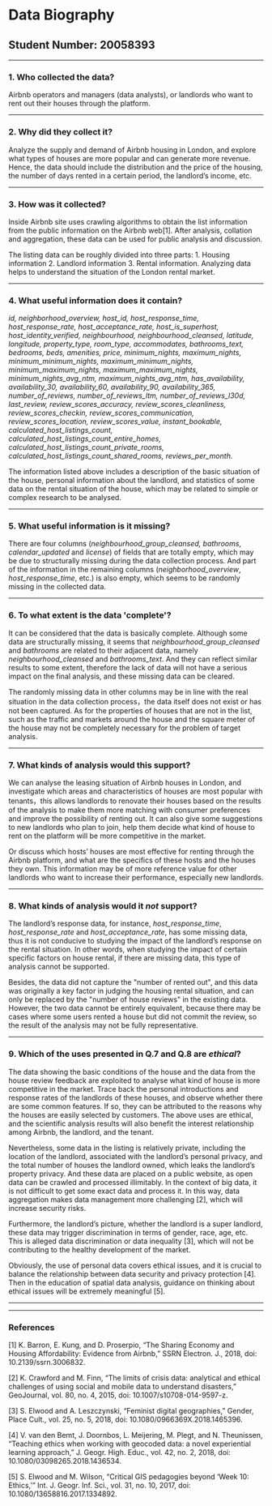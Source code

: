 # Data Biography

## Student Number: 20058393

---

### 1. Who collected the data?

Airbnb operators and managers (data analysts), or landlords who want to rent out their houses through the platform.

---

### 2. Why did they collect it?

Analyze the supply and demand of Airbnb housing in London, and explore what types of houses are more popular and can generate more revenue. Hence, the data should include the distribution and the price of the housing, the number of days rented in a certain period, the landlord’s income, etc.

---

### 3. How was it collected?

Inside Airbnb site uses crawling algorithms to obtain the list information from the public information on the Airbnb web[1]. After analysis, collation and aggregation, these data can be used for public analysis and discussion.

The listing data can be roughly divided into three parts: 1. Housing information 2. Landlord information 3. Rental information. Analyzing data helps to understand the situation of the London rental market.

---

### 4. What useful information does it contain?

*id, neighborhood_overview, host_id, host_response_time, host_response_rate, host_acceptance_rate, host_is_superhost, host_identity_verified, neighbourhood, neighbourhood_cleansed, latitude, longitude, property_type, room_type, accommodates, bathrooms_text, bedrooms, beds, amenities, price, minimum_nights, maximum_nights, minimum_minimum_nights, maximum_minimum_nights, minimum_maximum_nights, maximum_maximum_nights, minimum_nights_avg_ntm, maximum_nights_avg_ntm, has_availability, availability_30, availability_60, availability_90, availability_365, number_of_reviews, number_of_reviews_ltm, number_of_reviews_l30d, last_review, review_scores_accuracy, review_scores_cleanliness, review_scores_checkin, review_scores_communication, review_scores_location, review_scores_value, instant_bookable, calculated_host_listings_count, calculated_host_listings_count_entire_homes, calculated_host_listings_count_private_rooms, calculated_host_listings_count_shared_rooms, reviews_per_month.*

The information listed above includes a description of the basic situation of the house, personal information about the landlord, and statistics of some data on the rental situation of the house, which may be related to simple or complex research to be analysed.

---

### 5. What useful information is it missing?

There are four columns (*neighbourhood_group_cleansed, bathrooms*, *calendar_updated* and *license*) of fields that are totally empty, which may be due to structurally missing during the data collection process. And part of the information in the remaining columns (*neighborhood_overview*, *host_response_time*, etc.) is also empty, which seems to be randomly missing in the collected data.

---

### 6. To what extent is the data 'complete'?

It can be considered that the data is basically complete. Although some data are structurally missing, it seems that *neighbourhood_group_cleansed* and *bathrooms* are related to their adjacent data, namely *neighbourhood_cleansed* and *bathrooms_text*. And they can reflect similar results to some extent, therefore the lack of data will not have a serious impact on the final analysis, and these missing data can be cleared.

The randomly missing data in other columns may be in line with the real situation in the data collection process，the data itself does not exist or has not been captured. As for the properties of houses that are not in the list, such as the traffic and markets around the house and the square meter of the house may not be completely necessary for the problem of target analysis.

---

### 7. What kinds of analysis would this support?

We can analyse the leasing situation of Airbnb houses in London, and investigate which areas and characteristics of houses are most popular with tenants，this allows landlords to renovate their houses based on the results of the analysis to make them more matching with consumer preferences and improve the possibility of renting out. It can also give some suggestions to new landlords who plan to join, help them decide what kind of house to rent on the platform will be more competitive in the market.

Or discuss which hosts’ houses are most effective for renting through the Airbnb platform, and what are the specifics of these hosts and the houses they own. This information may be of more reference value for other landlords who want to increase their performance, especially new landlords.

---

### 8. What kinds of analysis would it _not_ support?

The landlord’s response data, for instance, *host_response_time*, *host_response_rate* and *host_acceptance_rate*, has some missing data, thus it is not conducive to studying the impact of the landlord’s response on the rental situation. In other words, when studying the impact of certain specific factors on house rental, if there are missing data, this type of analysis cannot be supported.

Besides, the data did not capture the "number of rented out", and this data was originally a key factor in judging the housing rental situation, and can only be replaced by the "number of house reviews" in the existing data. However, the two data cannot be entirely equivalent, because there may be cases where some users rented a house but did not commit the review, so the result of the analysis may not be fully representative.

---

### 9. Which of the uses presented in Q.7 and Q.8 are _ethical_?

The data showing the basic conditions of the house and the data from the house review feedback are exploited to analyse what kind of house is more competitive in the market. Trace back the personal introductions and response rates of the landlords of these houses, and observe whether there are some common features. If so, they can be attributed to the reasons why the houses are easily selected by customers. The above uses are ethical, and the scientific analysis results will also benefit the interest relationship among Airbnb, the landlord, and the tenant.

Nevertheless, some data in the listing is relatively private, including the location of the landlord, associated with the landlord’s personal privacy, and the total number of houses the landlord owned, which leaks the landlord’s property privacy. And these data are placed on a public website, as open data can be crawled and processed illimitably. In the context of big data, it is not difficult to get some exact data and process it. In this way, data aggregation makes data management more challenging [2], which will increase security risks.

Furthermore, the landlord’s picture, whether the landlord is a super landlord, these data may trigger discrimination in terms of gender, race, age, etc. This is alleged data discrimination or data inequality [3], which will not be contributing to the healthy development of the market. 

Obviously, the use of personal data covers ethical issues, and it is crucial to balance the relationship between data security and privacy protection [4]. Then in the education of spatial data analysis, guidance on thinking about ethical issues will be extremely meaningful [5].

---

---
### References

[1]    K. Barron, E. Kung, and D. Proserpio, “The Sharing Economy and Housing Affordability: Evidence from Airbnb,” SSRN Electron. J., 2018, doi: 10.2139/ssrn.3006832.


[2]	   K. Crawford and M. Finn, “The limits of crisis data: analytical and ethical challenges of using social and mobile data to understand disasters,” GeoJournal, vol. 80, no.        4, 2015, doi: 10.1007/s10708-014-9597-z.


[3]	   S. Elwood and A. Leszczynski, “Feminist digital geographies,” Gender, Place Cult., vol. 25, no. 5, 2018, doi: 10.1080/0966369X.2018.1465396.


[4]	   V. van den Bemt, J. Doornbos, L. Meijering, M. Plegt, and N. Theunissen, “Teaching ethics when working with geocoded data: a novel experiential learning approach,” J.            Geogr. High. Educ., vol. 42, no. 2, 2018, doi: 10.1080/03098265.2018.1436534.


[5]    S. Elwood and M. Wilson, “Critical GIS pedagogies beyond ‘Week 10: Ethics,’” Int. J. Geogr. Inf. Sci., vol. 31, no. 10, 2017, doi: 10.1080/13658816.2017.1334892.

